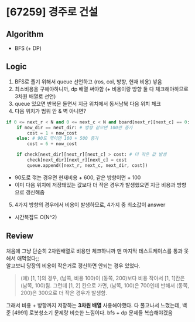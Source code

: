 # [67259] 경주로 건설
## Algorithm
- BFS (+ DP)
## Logic
1. BFS로 풀기 위해서 queue 선언하고 (ros, col, 방향, 현재 비용) 넣음
2. 최소비용을 구해야하니까, dp 배열 써야함 (+ 비용이랑 방향 둘 다 체크해야하므로 3차원 배열로 선언)
3. queue 있으면 반복문 돌면서 지금 위치에서 동서남북 다음 위치 체크
4. 다음 위치가 범위 안 & 벽 아니면?
```python
if 0 <= next_r < N and 0 <= next_c < N and board[next_r][next_c] == 0: # 다음칸이 벽 아니고 & 격자 안임
    if now_dir == next_dir: # 방향 같으면 100만 증가
        cost = 1 + now_cost
    else: # 90도 꺾이면 100 + 500 증가
        cost = 6 + now_cost

    if check[next_dir][next_r][next_c] > cost: # 더 작은 값 발생
        check[next_dir][next_r][next_c] = cost
        queue.append([next_r, next_c, next_dir, cost])
```
- 90도로 꺾는 경우면 현재비용 + 600, 같은 방향이면 + 100
- 이미 다음 위치에 저장돼있는 값보다 더 작은 경우가 발생했으면 지금 비용과 방향으로 갱신해줌
5. 4가지 방향의 경우에서 비용이 발생하므로, 4가지 중 최소값이 answer

- 시간복잡도 O(N^2)

## Review
처음에 그냥 단순히 2차원배열로 비용만 체크하니까 맨 마지막 테스트케이스를 통과 못해서 애먹었다;;</br>
알고보니 당장의 비용이 작은거로 갱신하면 안되는 경우 있었다.
> (예) [1, 1]의 경우, (남쪽, 비용 100)이 (동쪽, 200)보다 비용 작아서 [1, 1]칸은 (남쪽, 100)됨. 그런데 [1, 2] 칸으로 가면, (남쪽, 100)은 700인데 반해서 (동쪽, 200)은 300으로 더 작은 경우가 발생함.

그래서 비용 + 방향까지 저장하는 **3차원 배열** 사용해야했다.
다 풀고나서 느꼈는데, 백준 [4991] 로봇청소기 문제랑 비슷한 느낌이다. bfs + dp 문제들 복습해야겠음
